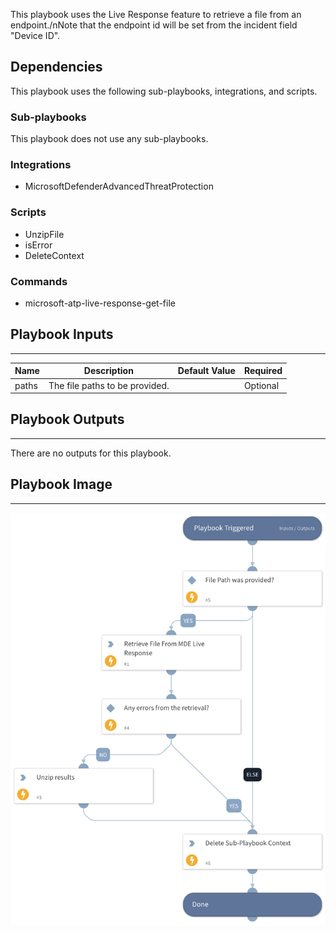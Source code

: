 This playbook uses the Live Response feature to retrieve a file from an endpoint./nNote that the endpoint id will be set from the incident field "Device ID".

## Dependencies
This playbook uses the following sub-playbooks, integrations, and scripts.

### Sub-playbooks
This playbook does not use any sub-playbooks.

### Integrations
* MicrosoftDefenderAdvancedThreatProtection

### Scripts
* UnzipFile
* isError
* DeleteContext

### Commands
* microsoft-atp-live-response-get-file

## Playbook Inputs
---

| **Name** | **Description** | **Default Value** | **Required** |
| --- | --- | --- | --- |
| paths | The file paths to be provided. |  | Optional |

## Playbook Outputs
---
There are no outputs for this playbook.

## Playbook Image
---
![MDE - Retrieve File](../doc_files/MDE_-_Retrieve_File.png)